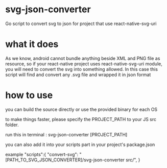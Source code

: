 # svg-json-converter
Go script to convert svg to json for project that use react-native-svg-uri

# what it does
As we know, android cannot bundle anything beside XML and PNG file as resource, 
so if your react-native project uses react-native-svg-uri module, you will need to convert the svg into something allowed.
In this case this script will find and convert any .svg file and wrapped it in json format
  
# how to use
you can build the source directly or use the provided binary for each OS 

to make things faster, please specify the PROJECT_PATH to your JS src folder.

run this in terminal : svg-json-converter [PROJECT_PATH]

you can also add it into your scripts part in your project's package.json

example 
"scripts":{
    "convert-svg": "[PATH_TO_SVG_JSON_CONVERTER]/svg-json-converter src/",
} 
